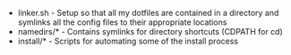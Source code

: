 * linker.sh - Setup so that all my dotfiles are contained in a directory and symlinks all the config files to their appropriate locations
* namedirs/* - Contains symlinks for directory shortcuts (CDPATH for cd)
* install/* - Scripts for automating some of the install process

